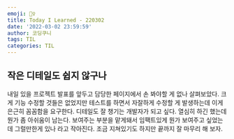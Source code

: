 ```yaml
---
emoji: 💂‍♀️
title: Today I Learned - 220302
date: '2022-03-02 23:59:59'
author: 코딩쿠니
tags: TIL 
categories: TIL 
---
```


## 작은 디테일도 쉽지 않구나
내일 있을 프로젝트 발표를 앞두고 담당한 페이지에서 손 봐야할 게 없나 살펴보았다. 크게 기능 수정할 것들은 없었지만 테스트를 하면서 자잘하게 수정할 게 발생하는데 이게 은근히 꼼꼼함을 요구한다. 디테일도 잘 챙기는 개발자가 되고 싶다. 열심히 하긴 했는데 뭔가 좀 아쉬움이 남는다. 보여주는 부분을 맡게돼서 임팩트있게 뭔가 보여주고 싶었는데 그럴만한게 있나 라고 작아진다. 조금 지쳐있기도 하지만 끝까지 잘 마무리 해 보자.

```toc
```
